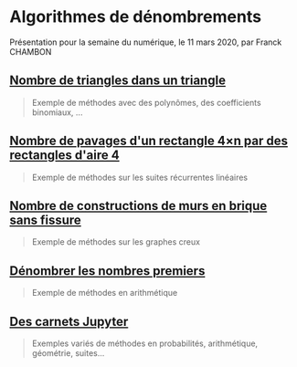 # Algorithmes de dénombrements

Présentation pour la semaine du numérique, le 11 mars 2020, par Franck CHAMBON

## [Nombre de triangles dans un triangle](https://htmlpreview.github.io/?https://github.com/FranckCHAMBON/Enumeration/blob/master/1.Compte_figures/Compte.html)
> Exemple de méthodes avec des polynômes, des coefficients binomiaux, ...

## [Nombre de pavages d'un rectangle 4×n par des rectangles d'aire 4](https://htmlpreview.github.io/?https://github.com/FranckCHAMBON/Enumeration/blob/master/2.Pavages/pavages_4xn.html)

> Exemple de méthodes sur les suites récurrentes linéaires

## [Nombre de constructions de murs en brique sans fissure](https://htmlpreview.github.io/?https://github.com/FranckCHAMBON/Enumeration/blob/master/3.Mur_en_briques/Mur_en_briques.html)

> Exemple de méthodes sur les graphes creux

## [Dénombrer les nombres premiers](https://htmlpreview.github.io/?https://github.com/FranckCHAMBON/Enumeration/blob/master/4.Compte_nb_premiers/cpt_nb_premiers.html)

> Exemple de méthodes en arithmétique

## [Des carnets Jupyter](https://mybinder.org/v2/gh/FranckCHAMBON/Enumeration/master?filepath=5.Carnets)

> Exemples variés de méthodes en probabilités, arithmétique, géométrie, suites...